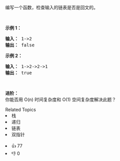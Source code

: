 <p>编写一个函数，检查输入的链表是否是回文的。</p>

<p>&nbsp;</p>

<p><strong>示例 1：</strong></p>

<pre><strong>输入： </strong>1-&gt;2
<strong>输出：</strong> false 
</pre>

<p><strong>示例 2：</strong></p>

<pre><strong>输入： </strong>1-&gt;2-&gt;2-&gt;1
<strong>输出：</strong> true 
</pre>

<p>&nbsp;</p>

<p><strong>进阶：</strong><br>
你能否用 O(n) 时间复杂度和 O(1) 空间复杂度解决此题？</p>
<div><div>Related Topics</div><div><li>栈</li><li>递归</li><li>链表</li><li>双指针</li></div></div><br><div><li>👍 77</li><li>👎 0</li></div>